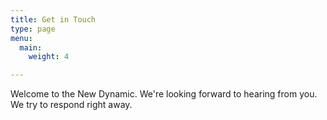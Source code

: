 ```yaml
---
title: Get in Touch
type: page
menu:
  main:
    weight: 4

---
```

Welcome to the New Dynamic. We're looking forward to hearing from you. We try to respond right away.
